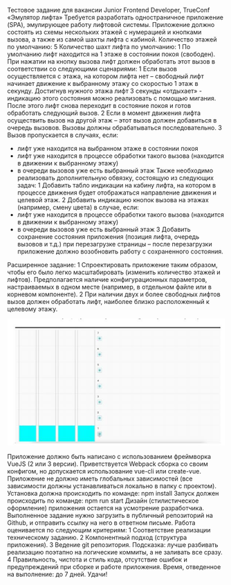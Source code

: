 Тестовое задание для вакансии Junior Frontend Developer, TrueConf
«Эмулятор лифта»
Требуется разработать одностраничное приложение (SPA), эмулирующее работу
лифтовой системы.
Приложение должно состоять из схемы нескольких этажей с нумерацией и
кнопками вызова, а также из самой шахты лифта с кабиной.
Количество этажей по умолчанию: 5
Количество шахт лифта по умолчанию: 1
По умолчанию лифт находится на 1 этаже в состоянии покоя (свободен).
При нажатии на кнопку вызова лифт должен обработать этот вызов в
соответствии со следующими сценариями:
1 Если вызов осуществляется с этажа, на котором лифта нет – свободный
лифт начинает движение к выбранному этажу со скоростью 1 этаж в
секунду.
Достигнув нужного этажа лифт 3 секунды «отдыхает» - индикацию этого
состояния можно реализовать с помощью мигания.
После этого лифт снова переходит в состояние покоя и готов обработать
следующий вызов.
2 Если в момент движения лифта осуществить вызов на другой этаж – этот
вызов должен добавиться в очередь вызовов.
Вызовы должны обрабатываться последовательно.
3 Вызов пропускается в случаях, если:
- лифт уже находится на выбранном этаже в состоянии покоя
- лифт уже находится в процессе обработки такого вызова (находится в
движении к выбранному этажу)
- в очереди вызовов уже есть выбранный этаж
Также необходимо реализовать дополнительную обвязку, состоящую из
следующих задач:
1 Добавить табло индикации на кабину лифта, на котором в процессе
движения будет отображаться направление движения и целевой этаж.
2 Добавить индикацию кнопок вызова на этажах (например, смену цвета) в
случае, если:
- лифт уже находится в процессе обработки такого вызова (находится в
движении к выбранному этажу)
- в очереди вызовов уже есть выбранный этаж
3 Добавить сохранение состояния приложения (позиция лифта, очередь
вызовов и т.д.) при перезагрузке страницы – после перезагрузки
приложение должно возобновить работу с сохраненного состояния.

Расширенное задание:
1 Спроектировать приложение таким образом, чтобы его было легко
масштабировать (изменить количество этажей и лифтов).
Предполагается наличие конфигурационных параметров, настраиваемых в
одном месте (например, в отдельном файле или в корневом компоненте).
2 При наличии двух и более свободных лифтов вызов должен обработать
лифт, наиболее близко расположенный к целевому этажу.

![Image example](./example.jpg)

Приложение должно быть написано с использованием фреймворка VueJS (2 или
3 версии). Приветствуется Webpack сборка со своим конфигом, но допускается
использование vue-cli или create-vue.
Приложение не должно иметь глобальных зависимостей (все зависимости
должны устанавливаться локально в папку с проектом).
Установка должна происходить по команде: npm install
Запуск должен происходить по команде: npm run start
Дизайн (стилистическое оформление) приложения остается на усмотрение
разработчика.
Выполненное задание нужно загрузить в публичный репозиторий на Github, и
отправить ссылку на него в ответном письме.
Работа оценивается по следующим критериям:
1 Соответствие реализации техническому заданию.
2 Компонентный подход (структура приложения).
3 Ведение git репозитория.
Подсказка: лучше разбивать реализацию поэтапно на логические коммиты, а не заливать
все сразу.
4 Правильность, чистота и стиль кода, отсутствие ошибок и
предупреждений при сборке и работе приложения.
Время, отведенное на выполнение: до 7 дней.
Удачи!